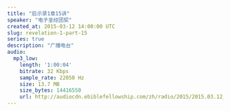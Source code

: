 ```yaml
---
title: "启示录1章15讲"
speaker: "电子圣经团契"
created_at: 2015-03-12 14:00:00 UTC
slug: revelation-1-part-15
series: true
description: "广播电台"
audio:
  mp3_low:
    length: '1:00:04'
    bitrate: 32 Kbps
    sample_rate: 22050 Hz
    size: 13.7 MB
    size_bytes: 14416550
    url: http://audiocdn.ebiblefellowship.com/zh/radio/2015/2015.03.12_EBF_-_Revelation_1_Part_15.mp3
---
```

